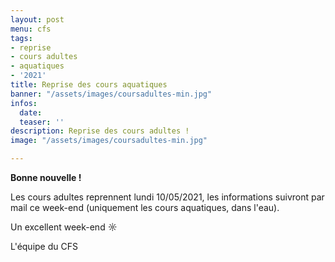 ```yaml
---
layout: post
menu: cfs
tags:
- reprise
- cours adultes
- aquatiques
- '2021'
title: Reprise des cours aquatiques
banner: "/assets/images/coursadultes-min.jpg"
infos:
  date: 
  teaser: ''
description: Reprise des cours adultes !
image: "/assets/images/coursadultes-min.jpg"

---
```

**Bonne nouvelle !** 

Les cours adultes reprennent lundi 10/05/2021, les informations suivront par mail ce week-end (uniquement les cours aquatiques, dans l'eau). 

Un excellent week-end ☼

L'équipe du CFS